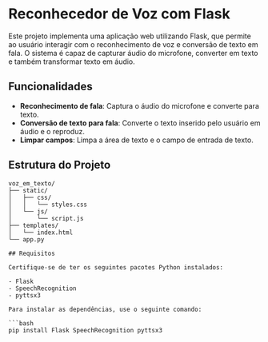 # Reconhecedor de Voz com Flask

Este projeto implementa uma aplicação web utilizando Flask, que permite ao usuário interagir com o reconhecimento de voz e conversão de texto em fala. O sistema é capaz de capturar áudio do microfone, converter em texto e também transformar texto em áudio.

## Funcionalidades

- **Reconhecimento de fala**: Captura o áudio do microfone e converte para texto.
- **Conversão de texto para fala**: Converte o texto inserido pelo usuário em áudio e o reproduz.
- **Limpar campos**: Limpa a área de texto e o campo de entrada de texto.
  
## Estrutura do Projeto

```plaintext
voz_em_texto/
├── static/
│   ├── css/
│   │   └── styles.css
│   └── js/
│       └── script.js
├── templates/
│   └── index.html
└── app.py

## Requisitos

Certifique-se de ter os seguintes pacotes Python instalados:

- Flask
- SpeechRecognition
- pyttsx3

Para instalar as dependências, use o seguinte comando:

```bash
pip install Flask SpeechRecognition pyttsx3
```
